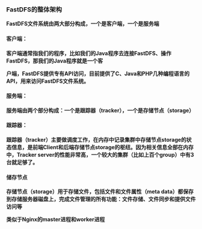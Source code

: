 ### FastDFS的整体架构

**FastDFS文件系统由两大部分构成，一个是客户端，一个是服务端**



#### 客户端：

**客户端通常指我们的程序，比如我们的Java程序去连接FastDFS、操作FastDFS，那我们的Java程序就是一个客**

**户端，FastDFS提供专有API访问，目前提供了C、Java和PHP几种编程语言的API，用来访问FastDFS文件系统。**



#### 服务端：

**服务端由两个部分构成：一个是跟踪器（tracker），一个是存储节点（storage）**



#### 跟踪器：

**跟踪器（tracker）主要做调度工作，在内存中记录集群中存储节点storage的状态信息，是前端Client和后端存储节点storage的枢纽。因为相关信息全部在内存中，Tracker server的性能非常高，一个较大的集群（比如上百个group）中有3台就足够了。**



#### 储存节点

**存储节点（storage）用于存储文件，包括文件和文件属性（meta data）都保存到存储服务器磁盘上，完成文件管理的所有功能：文件存储、文件同步和提供文件访问等**



**类似于Nginx的master进程和worker进程**

